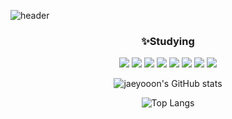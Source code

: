 ![header](https://capsule-render.vercel.app/api?type=wave&color=ffe5d9&height=180&section=header&text=Hi%20there👋&fontSize=30&fontColor=533e2d)

<div align="center">

### ✨Studying

<img src="https://img.shields.io/badge/react-61DAFB?style=flat-square&logo=react&logoColor=white">
<img src="https://img.shields.io/badge/javascript-F7DF1E?style=flat-square&logo=javascript&logoColor=white">
<img src="https://img.shields.io/badge/node.js-339933?style=flat-square&logo=node.js&logoColor=white">
<img src="https://img.shields.io/badge/HTML5-E34F26?style=flat-square&logo=HTML5&logoColor=white">   

<img src="https://img.shields.io/badge/css3-1572B6?style=flat-square&logo=css3&logoColor=white">
<img src="https://img.shields.io/badge/java-936639?style=flat-square&logo=java&logoColor=white">
<img src="https://img.shields.io/badge/mysql-4479A1?style=flat-square&logo=mysql&logoColor=white">
<img src="https://img.shields.io/badge/mongodb-47A248?style=flat-square&logo=mongodb&logoColor=white">   

</br>

![jaeyooon's GitHub stats](https://github-readme-stats.vercel.app/api?username=jaeyooon&show_icons=true&theme=rose_pine)

![Top Langs](https://github-readme-stats.vercel.app/api/top-langs/?username=jaeyooon&layout=compact&theme=buefy)

</div>
